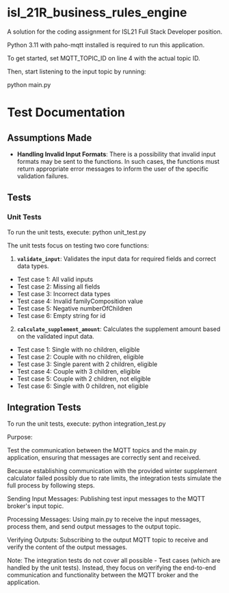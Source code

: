 # isl_21R_business_rules_engine
A solution for the coding assignment for ISL21 Full Stack Developer position.

Python 3.11 with paho-mqtt installed is required to run this application.

To get started, set MQTT_TOPIC_ID on line 4 with the actual topic ID.

Then, start listening to the input topic by running:

python main.py

# Test Documentation

## Assumptions Made

- **Handling Invalid Input Formats**: There is a possibility that invalid input formats may be sent to the functions. In such cases, the functions must return appropriate error messages to inform the user of the specific validation failures.

## Tests

### Unit Tests
To run the unit tests, execute:
python unit_test.py

The unit tests focus on testing two core functions:

1. **`validate_input`**: Validates the input data for required fields and correct data types.
 - Test case 1: All valid inputs
 - Test case 2: Missing all fields
 - Test case 3: Incorrect data types
 - Test case 4: Invalid familyComposition value
 - Test case 5: Negative numberOfChildren
 - Test case 6: Empty string for id

2. **`calculate_supplement_amount`**: Calculates the supplement amount based on the validated input data.
 - Test case 1: Single with no children, eligible
 - Test case 2: Couple with no children, eligible
 - Test case 3: Single parent with 2 children, eligible
 - Test case 4: Couple with 3 children, eligible
 - Test case 5: Couple with 2 children, not eligible
 - Test case 6: Single with 0 children, not eligible

## Integration Tests
To run the unit tests, execute:
python integration_test.py

Purpose:

Test the communication between the MQTT topics and the main.py application, ensuring that messages are correctly sent and received.

Because establishing communication with the provided winter supplement calculator failed possibly due to rate limits, the integration tests simulate the full process by following steps.

Sending Input Messages: Publishing test input messages to the MQTT broker's input topic.

Processing Messages: Using main.py to receive the input messages, process them, and send output messages to the output topic.

Verifying Outputs: Subscribing to the output MQTT topic to receive and verify the content of the output messages.

Note: The integration tests do not cover all possible  - Test cases (which are handled by the unit tests). Instead, they focus on verifying the end-to-end communication and functionality between the MQTT broker and the application.
